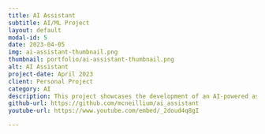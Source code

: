 ```yaml
---
title: AI Assistant
subtitle: AI/ML Project
layout: default
modal-id: 5
date: 2023-04-05
img: ai-assistant-thumbnail.png
thumbnail: portfolio/ai-assistant-thumbnail.png
alt: AI Assistant
project-date: April 2023
client: Personal Project
category: AI
description: This project showcases the development of an AI-powered assistant that enhances productivity by automating tasks, offering intelligent recommendations, and interacting with users through natural language processing. Explore the process of fine-tuning models, integrating AI into different interfaces, and creating functional, real-world applications.
github-url: https://github.com/mcneillium/ai_assistant
youtube-url: https://www.youtube.com/embed/_2doud4q8gI

---
```

